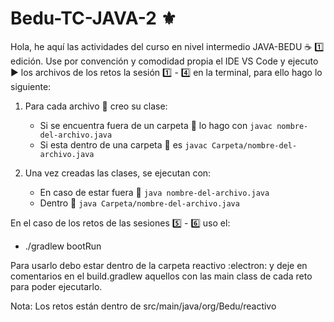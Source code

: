 # Bedu-TC-JAVA-2 ⚜️

Hola, he aquí las actividades del curso en nivel intermedio JAVA-BEDU ☕ :one: edición. 
Use por convención y comodidad propia el IDE VS Code y ejecuto ▶️ los archivos de los retos la sesión :one: - 4️⃣ en la terminal, para ello hago lo siguiente: 

1. Para cada archivo 📄 creo su clase:  
    - Si se encuentra fuera de un carpeta 📂 lo hago con ```javac nombre-del-archivo.java``` 
    - Si esta dentro de una carpeta 📂 es ```javac Carpeta/nombre-del-archivo.java```
    
2. Una vez creadas las clases, se ejecutan con: 
    - En caso de estar fuera 📂 ```java nombre-del-archivo.java```
    - Dentro 📂 ```java Carpeta/nombre-del-archivo.java``` 

En el caso de los retos de las sesiones 5️⃣ - 6️⃣ uso el: 

- ./gradlew bootRun 

Para usarlo debo estar dentro de la carpeta reactivo :electron: y deje en comentarios en el build.gradlew aquellos con las main class de cada reto para poder ejecutarlo. 

Nota: Los retos están dentro de src/main/java/org/Bedu/reactivo 

